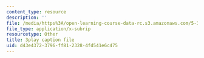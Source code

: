 ```yaml
---
content_type: resource
description: ''
file: /media/https%3A/open-learning-course-data-rc.s3.amazonaws.com/5-310-laboratory-chemistry-fall-2019/d43e43723796ff8123284fd541e6c475_sukzgrxfSx8.srt
file_type: application/x-subrip
resourcetype: Other
title: 3play caption file
uid: d43e4372-3796-ff81-2328-4fd541e6c475
---
```

